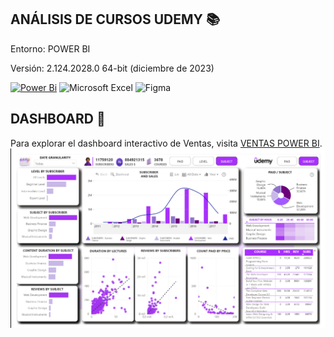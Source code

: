 ## ANÁLISIS DE CURSOS UDEMY 📚
Entorno: POWER BI

Versión: 2.124.2028.0 64-bit (diciembre de 2023)


[![Power Bi](https://img.shields.io/badge/power_bi-F2C811?style=for-the-badge&logo=powerbi&logoColor=black)](https://powerbi.microsoft.com/)
![Microsoft Excel](https://img.shields.io/badge/Microsoft_Excel-217346?style=for-the-badge&logo=microsoft-excel&logoColor=white)
![Figma](https://img.shields.io/badge/figma-%23F24E1E.svg?style=for-the-badge&logo=figma&logoColor=white)

## DASHBOARD 📶

Para explorar el dashboard interactivo de Ventas, visita [VENTAS POWER BI](https://www.novypro.com/profile_about/cesarcastro-ju%C3%A1rez?Popup=memberProject&Data=1706017632316x414945574045383360).
![COURSES](https://github.com/Pear-itaPE/POWER-BI/blob/main/UDEMY/RECURSOS/UDEMY.png)
